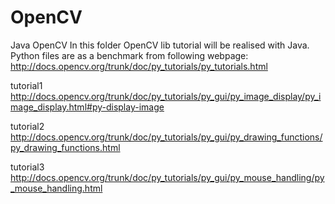 OpenCV
======

Java OpenCV
In this folder OpenCV lib tutorial will be realised with Java.
Python files are as a benchmark from following webpage:
http://docs.opencv.org/trunk/doc/py_tutorials/py_tutorials.html

tutorial1
http://docs.opencv.org/trunk/doc/py_tutorials/py_gui/py_image_display/py_image_display.html#py-display-image

tutorial2
http://docs.opencv.org/trunk/doc/py_tutorials/py_gui/py_drawing_functions/py_drawing_functions.html

tutorial3
http://docs.opencv.org/trunk/doc/py_tutorials/py_gui/py_mouse_handling/py_mouse_handling.html

